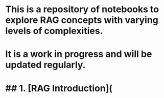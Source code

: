 # This is a repository of notebooks to explore RAG concepts with varying levels of complexities.
# It is a work in progress and will be updated regularly.
# 
# ## 1. [RAG Introduction](